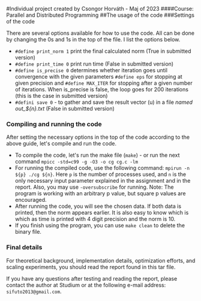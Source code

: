 #Individual project created by Csongor Horváth - Maj of 2023
####Course: Parallel and Distributed Programming
##The usage of the code
###Settings of the code

There are several options available for how to use the code. All can be done by changing the 0s and 1s in the top of the file. I list the options below.

- `#define print_norm 1` print the final calculated norm (True in submitted version)
- `#define print_time 0` print run time (False in submitted version)
- `#define is_precise 0` determines whether iteration goes until convergence with the given parameters `#define eps` for stopping at given precision and `#define MAX_ITER` for stopping after a given number of iterations. When is_precise is false, the loop goes for 200 iterations (this is the case in submitted version)
- `#defini save 0` - to gather and save the result vector (u) in a file *named out_${n}.txt* (False in submitted version)

### Compiling and running the code
After setting the necessary options in the top of the code according to the above guide, let's compile and run the code.

- To compile the code, let's run the make file (`make`) - or run the next command `mpicc -std=c99 -g -O3 -o cg cg.c -lm`
- For running the compiled code, use the following command: `mpirun -n ${p} ./cg ${n}`. Here `p` is the number of processes used, and `n` is the only necessary input parameter explained in the assignment and in the report. Also, you may use `-oversubscribe` for running. Note: The program is working with an arbitrary p value, but square p values are encouraged.
- After running the code, you will see the chosen data. If both data is printed, then the norm appears earlier. It is also easy to know which is which as time is printed with 4 digit precision and the norm is 10.
- If you finish using the program, you can use `make clean` to delete the binary file.

### Final details

For theoretical background, implementation details, optimization efforts, and scaling experiments, you should read the report found in this tar file.

If you have any questions after testing and reading the report, please contact the author at Studium or at the following e-mail address: `sifuto2013@gmail.com`.





